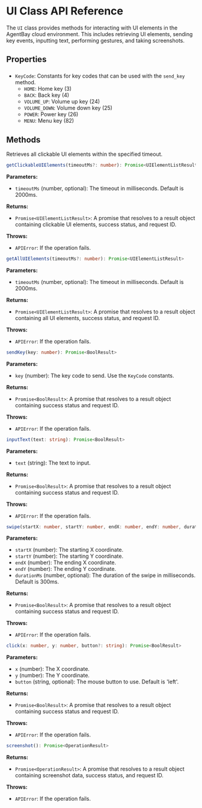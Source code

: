 # UI Class API Reference

The `UI` class provides methods for interacting with UI elements in the AgentBay cloud environment. This includes retrieving UI elements, sending key events, inputting text, performing gestures, and taking screenshots.

## Properties

###

- `KeyCode`: Constants for key codes that can be used with the `send_key` method.
  - `HOME`: Home key (3)
  - `BACK`: Back key (4)
  - `VOLUME_UP`: Volume up key (24)
  - `VOLUME_DOWN`: Volume down key (25)
  - `POWER`: Power key (26)
  - `MENU`: Menu key (82)

## Methods


Retrieves all clickable UI elements within the specified timeout.


```typescript
getClickableUIElements(timeoutMs?: number): Promise<UIElementListResult>
```

**Parameters:**
- `timeoutMs` (number, optional): The timeout in milliseconds. Default is 2000ms.

**Returns:**
- `Promise<UIElementListResult>`: A promise that resolves to a result object containing clickable UI elements, success status, and request ID.

**Throws:**
- `APIError`: If the operation fails.


```typescript
getAllUIElements(timeoutMs?: number): Promise<UIElementListResult>
```

**Parameters:**
- `timeoutMs` (number, optional): The timeout in milliseconds. Default is 2000ms.

**Returns:**
- `Promise<UIElementListResult>`: A promise that resolves to a result object containing all UI elements, success status, and request ID.

**Throws:**
- `APIError`: If the operation fails.


```typescript
sendKey(key: number): Promise<BoolResult>
```

**Parameters:**
- `key` (number): The key code to send. Use the `KeyCode` constants.

**Returns:**
- `Promise<BoolResult>`: A promise that resolves to a result object containing success status and request ID.

**Throws:**
- `APIError`: If the operation fails.


```typescript
inputText(text: string): Promise<BoolResult>
```

**Parameters:**
- `text` (string): The text to input.

**Returns:**
- `Promise<BoolResult>`: A promise that resolves to a result object containing success status and request ID.

**Throws:**
- `APIError`: If the operation fails.


```typescript
swipe(startX: number, startY: number, endX: number, endY: number, durationMs?: number): Promise<BoolResult>
```

**Parameters:**
- `startX` (number): The starting X coordinate.
- `startY` (number): The starting Y coordinate.
- `endX` (number): The ending X coordinate.
- `endY` (number): The ending Y coordinate.
- `durationMs` (number, optional): The duration of the swipe in milliseconds. Default is 300ms.

**Returns:**
- `Promise<BoolResult>`: A promise that resolves to a result object containing success status and request ID.

**Throws:**
- `APIError`: If the operation fails.


```typescript
click(x: number, y: number, button?: string): Promise<BoolResult>
```

**Parameters:**
- `x` (number): The X coordinate.
- `y` (number): The Y coordinate.
- `button` (string, optional): The mouse button to use. Default is 'left'.

**Returns:**
- `Promise<BoolResult>`: A promise that resolves to a result object containing success status and request ID.

**Throws:**
- `APIError`: If the operation fails.


```typescript
screenshot(): Promise<OperationResult>
```

**Returns:**
- `Promise<OperationResult>`: A promise that resolves to a result object containing screenshot data, success status, and request ID.

**Throws:**
- `APIError`: If the operation fails.
